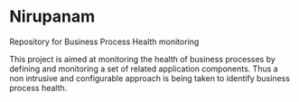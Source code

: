 # Nirupanam
Repository for Business Process Health monitoring

This project is aimed at monitoring the health of business processes by defining and monitoring a set of related application components.
Thus a non intrusive and configurable approach is being taken to identify business process health.
